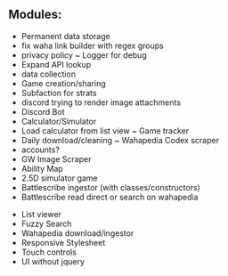 ## Modules:
- Permanent data storage
- fix waha link builder with regex groups
- privacy policy
~ Logger for debug
- Expand API lookup
- data collection
- Game creation/sharing
- Subfaction for strats
- discord trying to render image attachments
- Discord Bot
- Calculator/Simulator
- Load calculator from list view
~ Game tracker
- Daily download/cleaning
~ Wahapedia Codex scraper
- accounts?
- GW Image Scraper
- Ability Map
- 2.5D simulator game
- Battlescribe ingestor (with classes/constructors)
- Battlescribe read direct or search on wahapedia
* List viewer
* Fuzzy Search
* Wahapedia download/ingestor
* Responsive Stylesheet
* Touch controls
* UI without jquery
